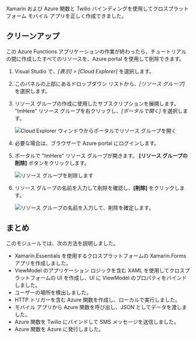 Xamarin および Azure 関数と Twilio バインディングを使用してクロスプラットフォーム モバイル アプリを正しく作成できました。

## <a name="clean-up"></a>クリーンアップ
<!---TODO: Update for sandbox?--->

この Azure Functions アプリケーションの作業が終わったら、チュートリアルの間に作成したすべてのリソースを、Azure portal を使用して削除できます。

1. Visual Studio で、*[表示] > [Cloud Explorer]* を選択します。

1. このパネルの上部にあるドロップダウン リストから、*[リソース グループ]* を選択します。

1. リソース グループの作成に使用したサブスクリプションを展開します。 "ImHere" リソース グループを右クリックし、*[ポータルで開く]* を選択します。

    ![Cloud Explorer ウィンドウからポータルでリソース グループを開く](../media-drafts/9-open-resource-group-in-portal.png)

1. 必要な場合は、ブラウザーで Azure portal にログインします。

1. ポータルで "ImHere" リソース グループが開きます。 **[リソース グループの削除]** ボタンをクリックします。

    ![リソース グループを削除します](../media-drafts/9-delete-resource-group.png)

1. リソース グループの名前を入力して削除を確認し、**[削除]** をクリックします。

    ![リソース グループの名前を入力して、削除を確定します。](../media-drafts/9-confirm-delete-resource-group.png)

## <a name="summary"></a>まとめ

このモジュールでは、次の方法を説明しました。

- Xamarin.Essentials を使用するクロスプラットフォームの Xamarin.Forms アプリを作成しました。
- ViewModel のアプリケーション ロジックを含む XAML を使用してクロスプラットフォームの UI を作成し、UI に ViewModel のプロパティをバインドしました。
- ユーザーの場所を検出しました。
- HTTP トリガーを含む Azure 関数を作成し、ローカルで実行しました。
- モバイル アプリから Azure 関数を呼び出し、JSON としてデータを渡しました。
- Azure 関数を Twilio にバインドして SMS メッセージを送信しました。
- Azure 関数を Azure に発行しました。
